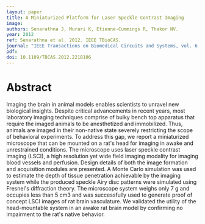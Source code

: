 ```yaml
---
layout: paper
title: A Miniaturized Platform for Laser Speckle Contrast Imaging
image:
authors: Senarathna J, Murari K, Etienne-Cummings R, Thakor NV.
year: 2012
ref: Senarathna et al. 2012. IEEE TBioCAS.
journal: "IEEE Transactions on Biomedical Circuits and Systems, vol. 6, no. 5: 437-445"
pdf: 
doi: 10.1109/TBCAS.2012.2218106
---
```


# Abstract
Imaging the brain in animal models enables scientists to unravel new biological insights. Despite critical advancements in recent years, most laboratory imaging techniques comprise of bulky bench top apparatus that require the imaged animals to be anesthetized and immobilized. Thus, animals are imaged in their non-native state severely restricting the scope of behavioral experiments. To address this gap, we report a miniaturized microscope that can be mounted on a rat's head for imaging in awake and unrestrained conditions. The microscope uses laser speckle contrast imaging (LSCI), a high resolution yet wide field imaging modality for imaging blood vessels and perfusion. Design details of both the image formation and acquisition modules are presented. A Monte Carlo simulation was used to estimate the depth of tissue penetration achievable by the imaging system while the produced speckle Airy disc patterns were simulated using Fresnel's diffraction theory. The microscope system weighs only 7 g and occupies less than 5 cm3 and was successfully used to generate proof of concept LSCI images of rat brain vasculature. We validated the utility of the head-mountable system in an awake rat brain model by confirming no impairment to the rat's native behavior.
